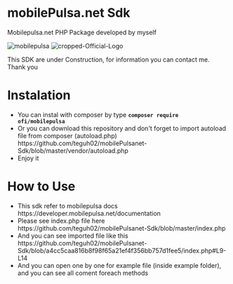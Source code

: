 # mobilePulsa.net Sdk
Mobilepulsa.net PHP Package developed by myself

![mobilepulsa](https://user-images.githubusercontent.com/43981051/100959809-ab731080-3551-11eb-8f3c-0b780f8c7cc0.png)
![cropped-Official-Logo](https://user-images.githubusercontent.com/43981051/100959992-fee55e80-3551-11eb-854a-8e04ae16c660.png)

This SDK are under Construction, for information you can contact me. Thank you

# Instalation
<ul>
  <li>You can instal with composer by type <b><code>composer require ofi/mobilepulsa</code></b>
  <li>Or you can download this repository and don't forget to import autoload file from composer (autoload.php) https://github.com/teguh02/mobilePulsanet-Sdk/blob/master/vendor/autoload.php</li>
  <li>Enjoy it</li>
</ul>

# How to Use
<ul>
  <li>This sdk refer to mobilepulsa docs https://developer.mobilepulsa.net/documentation</li>
  <li>Please see index.php file here https://github.com/teguh02/mobilePulsanet-Sdk/blob/master/index.php</li>
  <li>And you can see imported file like this https://github.com/teguh02/mobilePulsanet-Sdk/blob/a4cc5caa816b8f98f65a21ef4f356bb757d1fee5/index.php#L9-L14</li>
  <li>And you can open one by one for example file (inside example folder), and you can see all coment foreach methods</li>
</ul>
